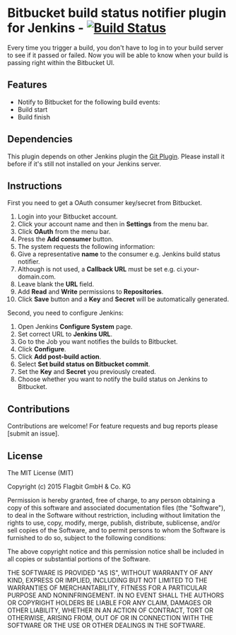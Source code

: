 # Bitbucket build status notifier plugin for Jenkins - [![Build Status][jenkins-status]][jenkins-builds]

Every time you trigger a build, you don't have to log in to your build server to see if it passed or failed. Now
you will be able to know when your build is passing right within the Bitbucket UI.

## Features

* Notify to Bitbucket for the following build events:
 * Build start
 * Build finish

## Dependencies
This plugin depends on other Jenkins plugin the [Git Plugin](https://wiki.jenkins-ci.org/display/JENKINS/Git+Plugin).
Please install it before if it's still not installed on your Jenkins server.

## Instructions

First you need to get a OAuth consumer key/secret from Bitbucket.

1. Login into your Bitbucket account.
2. Click your account name and then in **Settings** from the menu bar.
3. Click **OAuth** from the menu bar.
4. Press the **Add consumer** button.
6. The system requests the following information:
 1. Give a representative **name** to the consumer e.g. Jenkins build status notifier.
 2. Although is not used, a **Callback URL** must be set e.g. ci.your-domain.com.
 2. Leave blank the **URL** field.
 3. Add **Read** and **Write** permissions to **Repositories**.
 4. Click **Save** button and a **Key** and **Secret** will be automatically generated.

Second, you need to configure Jenkins:

1. Open Jenkins **Configure System** page.
2. Set correct URL to **Jenkins URL**.
3. Go to the Job you want notifies the builds to Bitbucket.
4. Click **Configure**.
5. Click **Add post-build action**.
6. Select **Set build status on Bitbucket commit**.
7. Set the **Key** and **Secret** you previously created.
8. Choose whether you want to notify the build status on Jenkins to Bitbucket.

## Contributions

Contributions are welcome! For feature requests and bug reports please [submit an issue].

## License

The MIT License (MIT)

Copyright (c) 2015 Flagbit GmbH & Co. KG

Permission is hereby granted, free of charge, to any person obtaining a copy of this software and associated
documentation files (the "Software"), to deal in the Software without restriction, including without limitation the
rights to use, copy, modify, merge, publish, distribute, sublicense, and/or sell copies of the Software, and to permit
persons to whom the Software is furnished to do so, subject to the following conditions:

The above copyright notice and this permission notice shall be included in all copies or substantial portions of
the Software.

THE SOFTWARE IS PROVIDED "AS IS", WITHOUT WARRANTY OF ANY KIND, EXPRESS OR IMPLIED, INCLUDING BUT NOT LIMITED TO THE
WARRANTIES OF MERCHANTABILITY, FITNESS FOR A PARTICULAR PURPOSE AND NONINFRINGEMENT. IN NO EVENT SHALL THE AUTHORS OR
COPYRIGHT HOLDERS BE LIABLE FOR ANY CLAIM, DAMAGES OR OTHER LIABILITY, WHETHER IN AN ACTION OF CONTRACT, TORT OR
OTHERWISE, ARISING FROM, OUT OF OR IN CONNECTION WITH THE SOFTWARE OR THE USE OR OTHER DEALINGS IN THE SOFTWARE.

[jenkins-builds]: https://jenkins.ci.cloudbees.com/job/plugins/job/bitbucket-build-status-notifier-plugin/
[jenkins-status]: https://jenkins.ci.cloudbees.com/buildStatus/icon?job=plugins/bitbucket-build-status-notifier-plugin
